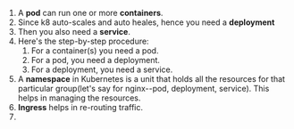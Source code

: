 1. A **pod** can run one or more **containers**.
2. Since k8 auto-scales and auto heales, hence you need a **deployment**
3. Then you also need a **service**.
4. Here's the step-by-step procedure:
   1. For a container(s) you need a pod.
   2. For a pod, you need a deployment.
   3. For a deployment, you need a service.
5. A **namespace** in Kubernetes is a unit that holds all the resources for that particular group(let's say for nginx--pod, deployment, service). This helps in managing the resources.
6. **Ingress** helps in re-routing traffic.
7. 